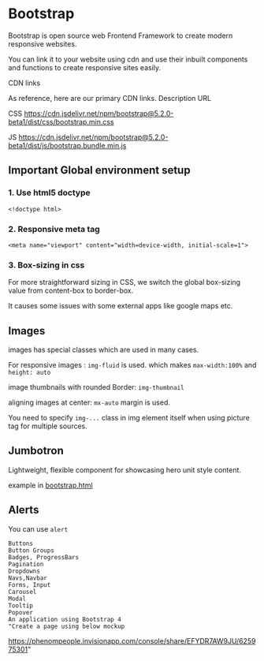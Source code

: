 # Bootstrap

Bootstrap is open source web Frontend Framework to create modern responsive websites.


You can link it to your website using cdn and use their inbuilt components and functions to create responsive sites easily.

CDN links

As reference, here are our primary CDN links.
Description 	URL

CSS 	https://cdn.jsdelivr.net/npm/bootstrap@5.2.0-beta1/dist/css/bootstrap.min.css


JS 	https://cdn.jsdelivr.net/npm/bootstrap@5.2.0-beta1/dist/js/bootstrap.bundle.min.js

## Important Global environment setup

### 1. Use html5 doctype 

`<!doctype html>`
### 2. Responsive meta tag

`<meta name="viewport" content="width=device-width, initial-scale=1">`

### 3. Box-sizing in css

For more straightforward sizing in CSS, we switch the global box-sizing value from content-box to border-box. 

It causes some issues with some external apps like google maps etc.



## Images

images has special classes which are used in many cases.

For responsive images : `img-fluid` is used. which makes `max-width:100%` and `height: auto`

image thumbnails with rounded Border: `img-thumbnail`

aligning images at center: `mx-auto` margin is used.

You need to specify `img-...` class in img element itself when using picture tag for multiple sources.


## Jumbotron												
Lightweight, flexible component for showcasing hero unit style content.

example in [bootstrap.html](./bootstrap.html)

##	Alerts

You can use `alert` 


	Buttons																								
	Button Groups																								
	Badges, ProgressBars																								
	Pagination																								
	Dropdowns																								
	Navs,Navbar																								
	Forms, Input																								
	Carousel																								
	Modal																								
	Tooltip																								
	Popover																								
	An application using Bootstrap 4																								
	"Create a page using below mockup
https://phenompeople.invisionapp.com/console/share/EFYDR7AW9JU/625975301"